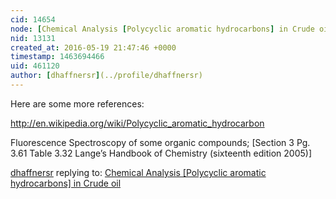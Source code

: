 ```yaml
---
cid: 14654
node: [Chemical Analysis [Polycyclic aromatic hydrocarbons] in Crude oil](../notes/dhaffnersr/05-19-2016/chemical-analysis-polycyclic-aromatic-hydrocarbons-in-crude-oil)
nid: 13131
created_at: 2016-05-19 21:47:46 +0000
timestamp: 1463694466
uid: 461120
author: [dhaffnersr](../profile/dhaffnersr)
---
```


Here are some more references:

http://en.wikipedia.org/wiki/Polycyclic_aromatic_hydrocarbon

Fluorescence Spectroscopy of some organic compounds;
[Section 3 Pg. 3.61 Table 3.32 Lange’s Handbook of Chemistry (sixteenth edition 2005)]



[dhaffnersr](../profile/dhaffnersr) replying to: [Chemical Analysis [Polycyclic aromatic hydrocarbons] in Crude oil](../notes/dhaffnersr/05-19-2016/chemical-analysis-polycyclic-aromatic-hydrocarbons-in-crude-oil)

